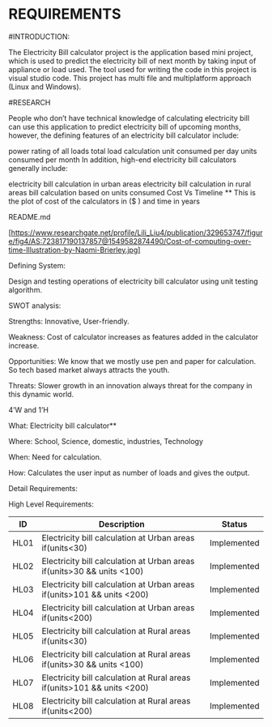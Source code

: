# REQUIREMENTS

#INTRODUCTION:

The Electricity Bill calculator project is the application based mini project, which is used to predict the electricity bill of next month by taking input of appliance or load used. The tool used for writing the code in this project is visual studio code. This project has multi file and multiplatform approach (Linux and Windows).

#RESEARCH

People who don’t have technical knowledge of calculating electricity bill can use this application to predict electricity bill of upcoming months, however, the defining features of an electricity bill calculator include:

power rating of all loads
total load calculation
unit consumed per day
units consumed per month
In addition, high-end electricity bill calculators generally include:

electricity bill calculation in urban areas
electricity bill calculation in rural areas
bill calculation based on units consumed
Cost Vs Timeline ** This is the plot of cost of the calculators in ($ ) and time in years

README.md

[https://www.researchgate.net/profile/Lili_Liu4/publication/329653747/figure/fig4/AS:723817190137857@1549582874490/Cost-of-computing-over-time-Illustration-by-Naomi-Brierley.jpg]

Defining System:

Design and testing operations of electricity bill calculator using unit testing algorithm.

SWOT analysis:

Strengths: Innovative, User-friendly.

Weakness: Cost of calculator increases as features added in the calculator increase.

Opportunities: We know that we mostly use pen and paper for calculation. So tech based market always attracts the youth.

Threats: Slower growth in an innovation always threat for the company in this dynamic world.

4’W and 1’H

What: Electricity bill calculator**

Where: School, Science, domestic, industries, Technology

When: Need for calculation.

How: Calculates the user input as number of loads and gives the output.

Detail Requirements:

High Level Requirements:

| ID	  | Description	                                                              |Status       |  
|-------|---------------------------------------------------------------------------|-------------|
| HL01	| Electricity bill calculation at Urban areas if(units<30)	                | Implemented |
| HL02	| Electricity bill calculation at Urban areas if(units>30 && units <100)	  | Implemented | 
| HL03	| Electricity bill calculation at Urban areas if(units>101 && units <200)	  | Implemented |
| HL04	| Electricity bill calculation at Urban areas if(units<200)                 |	Implemented |
| HL05	| Electricity bill calculation at Rural areas if(units<30)	                | Implemented |
| HL06	|Electricity bill calculation at Rural areas if(units>30 && units <100)	    | Implemented |
| HL07	| Electricity bill calculation at Rural areas if(units>101 && units <200)	  | Implemented |
| HL08	| Electricity bill calculation at Rural areas if(units<200)	                | Implemented |
